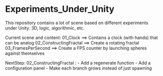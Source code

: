 # Experiments_Under_Unity
This repository contains a lot of scene based on different experiments under Unity. 3D, logic, algorithmic, etc.

Current scene and content:
01_Clock ==> Contains a clock (with hands) that can be analog
02_ConstructingFractal ==> Create a rotating fractal
03_FramesPerSecond ==> Create a FPS counter by launching spheres against themselves

NextStep:
02_ConstructingFractal : 
	- Add a regenerate function
	- Add a configuration panel
	- Make each branch grows instead of just spawning